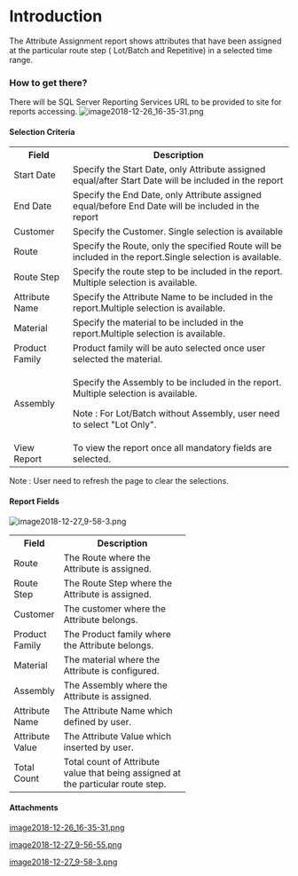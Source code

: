 # Introduction

The Attribute Assignment report shows attributes that have been assigned at the particular route step ( Lot/Batch and Repetitive) in a selected time range.


### How to get there?


There will be SQL Server Reporting Services URL to be provided to site for reports accessing.
![image2018-12-26_16-35-31.png](/.attachments/39649516.png)





#### Selection Criteria


<table class="confluenceTable"><colgroup><col /><col /></colgroup><tbody><tr><th class="confluenceTh">Field</th><th class="confluenceTh">Description</th></tr><tr><td class="confluenceTd">Start Date</td><td class="confluenceTd">Specify the Start Date, only Attribute assigned equal/after Start Date will be included in the report</td></tr><tr><td class="confluenceTd">End Date</td><td class="confluenceTd">Specify the End Date, only <span>Attribute assigned </span> equal/before End Date will be included in the report</td></tr><tr><td class="confluenceTd">Customer</td><td class="confluenceTd">Specify the Customer. Single selection is available</td></tr><tr><td colspan="1" class="confluenceTd">Route</td><td colspan="1" class="confluenceTd">Specify the Route, only the specified Route will be included in the report.<span>Single selection is available.</span></td></tr><tr><td colspan="1" class="confluenceTd">Route Step</td><td colspan="1" class="confluenceTd">Specify the route step to be included in the report. Multiple selection is available.</td></tr><tr><td colspan="1" class="confluenceTd">Attribute Name</td><td colspan="1" class="confluenceTd"><span>Specify the Attribute Name to be included in the report.<span>Multiple selection is available.</span></span></td></tr><tr><td colspan="1" class="confluenceTd">Material</td><td colspan="1" class="confluenceTd">Specify the material to be included in the report.<span>Multiple selection is available.</span></td></tr><tr><td colspan="1" class="confluenceTd">Product Family</td><td colspan="1" class="confluenceTd">Product family will be auto selected once user selected the material.</td></tr><tr><td colspan="1" class="confluenceTd">Assembly</td><td colspan="1" class="confluenceTd"><p>Specify the Assembly to be included in the report. <span>Multiple selection is available.</span></p><p>Note : For Lot/Batch without Assembly, user need to select "Lot Only".</p></td></tr><tr><td colspan="1" class="confluenceTd">View Report</td><td colspan="1" class="confluenceTd">To view the report once all mandatory fields are selected.</td></tr></tbody></table>

Note : User need to refresh the page to clear the selections.


#### Report Fields


![image2018-12-27_9-58-3.png](/.attachments/39649520.png)


<table class="relative-table confluenceTable" style="width: 63.0994%;"><colgroup><col style="width: 26.5491%;" /><col style="width: 73.3848%;" /></colgroup><tbody><tr><th class="confluenceTh">Field</th><th class="confluenceTh">Description</th></tr><tr><td class="confluenceTd">Route</td><td class="confluenceTd">The Route where the Attribute is assigned.</td></tr><tr><td class="confluenceTd">Route Step</td><td class="confluenceTd"><span>The Route Step where the Attribute is assigned.</span></td></tr><tr><td class="confluenceTd">Customer</td><td class="confluenceTd">The customer where the Attribute belongs.</td></tr><tr><td colspan="1" class="confluenceTd">Product Family</td><td colspan="1" class="confluenceTd">The Product family where the Attribute belongs.</td></tr><tr><td colspan="1" class="confluenceTd">Material</td><td colspan="1" class="confluenceTd">The material where the Attribute is configured.</td></tr><tr><td colspan="1" class="confluenceTd">Assembly</td><td colspan="1" class="confluenceTd">The Assembly where the Attribute is assigned.</td></tr><tr><td colspan="1" class="confluenceTd">Attribute Name</td><td colspan="1" class="confluenceTd">The Attribute Name which defined by user.</td></tr><tr><td colspan="1" class="confluenceTd">Attribute Value</td><td colspan="1" class="confluenceTd">The Attribute Value which inserted by user.</td></tr><tr><td colspan="1" class="confluenceTd">Total Count</td><td colspan="1" class="confluenceTd">Total count of Attribute value that being assigned at the particular route step.</td></tr></tbody></table>




#### Attachments

[image2018-12-26_16-35-31.png](/.attachments/39649516.png)
[image2018-12-27_9-56-55.png](/.attachments/39649519.png)
[image2018-12-27_9-58-3.png](/.attachments/39649520.png)
